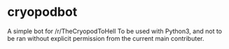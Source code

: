 # cryopodbot
A simple bot for /r/TheCryopodToHell
To be used with Python3, and not to be ran without explicit permission from the current main contributer.
